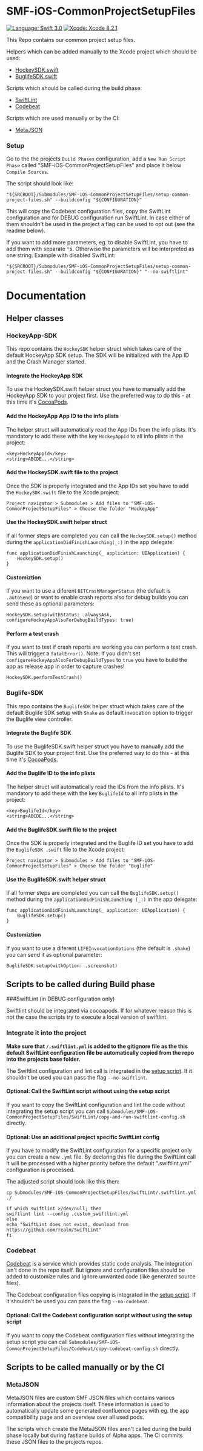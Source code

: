 # SMF-iOS-CommonProjectSetupFiles

[![Language: Swift 3.0](https://img.shields.io/badge/Swift-3.0-red.svg)](https://swift.org)
[![Xcode: Xcode 8.2.1](https://img.shields.io/badge/Xcode-8.2.1-red.svg)](https://swift.org)

This Repo contains our common project setup files.

Helpers which can be added manually to the Xcode project which should be used:

- [HockeySDK.swift](#hockeyapp-sdk)
- [BuglifeSDK.swift](#buglife-sdk)

Scripts which should be called during the build phase:

- [SwiftLint](#swiftlint)
- [Codebeat](#codebeat)

Scripts which are used manually or by the CI:

- [MetaJSON](#metajson)

### Setup

Go to the the projects `Build Phases` configuration, add a `New Run Script Phase` called "SMF-iOS-CommonProjectSetupFiles" and place it below `Compile Sources`.

The script should look like:

```
"${SRCROOT}/Submodules/SMF-iOS-CommonProjectSetupFiles/setup-common-project-files.sh" --buildconfig "${CONFIGURATION}"
```

This will copy the Codebeat configuration files, copy the SwiftLint configuration and for DEBUG configuration run SwiftLint. In case either of them shouldn't be used in the project a flag can be used to opt out (see the readme below).

If you want to add more parameters, eg. to disable SwiftLint, you have to add them with separate `"`s. Otherwise the parameters will be interpreted as one string. Example with disabled SwiftLint:

```
"${SRCROOT}/Submodules/SMF-iOS-CommonProjectSetupFiles/setup-common-project-files.sh" --buildconfig "${CONFIGURATION}" "--no-swiftlint"
```

# Documentation

## Helper classes

### HockeyApp-SDK

This repo contains the `HockeySDK` helper struct which takes care of the default HockeyApp SDK setup. The SDK will be initialized with the App ID and the Crash Manager started.

#### Integrate the HockeyApp SDK
To use the HockeySDK.swift helper struct you have to manually add the HockeyApp SDK to your project first. Use the preferred way to do this - at this time it's [CocoaPods](https://cocoapods.org).

#### Add the HockeyApp App ID to the info plists
The helper struct will automatically read the App IDs from the info plists. It's mandatory to add these with the key `HockeyAppId` to all info plists in the project:

```
<key>HockeyAppId</key>
<string>ABCDE...</string>
```

#### Add the HockeySDK.swift file to the project

Once the SDK is properly integrated and the App IDs set you have to add the `HockeySDK.swift` file to the Xcode project:

```
Project navigator > Submodules > Add files to "SMF-iOS-CommonProjectSetupFiles" > Choose the folder "HockeyApp"
```

#### Use the HockeySDK.swift helper struct

If all former steps are completed you can call the `HockeySDK.setup()` method during the `applicationDidFinishLaunching(_:)` in the app delegate:

```
func applicationDidFinishLaunching(_ application: UIApplication) {
	HockeySDK.setup()
}
```

#### Customiztion

If you want to use a diferent `BITCrashManagerStatus` (the default is `.autoSend`) or want to enable crash reports also for debug builds you can send these as optional parameters:

```
HockeySDK.setup(withStatus: .alwaysAsk, configureHockeyAppAlsoForDebugBuildTypes: true)
```

#### Perform a test crash

If you want to test if crash reports are working you can perform a test crash. This will trigger a `fatalError()`. Note: If you didn't set `configureHockeyAppAlsoForDebugBuildTypes` to `true` you have to build the app as release app in order to capture crashes!

```
HockeySDK.performTestCrash()
```


### Buglife-SDK

This repo contains the `BuglifeSDK` helper struct which takes care of the default Buglife SDK setup with `Shake` as default invocation option to trigger the Buglife view controller.

#### Integrate the Buglife SDK
To use the BuglifeSDK.swift helper struct you have to manually add the Buglife SDK to your project first. Use the preferred way to do this - at this time it's [CocoaPods](https://cocoapods.org).

#### Add the Buglife ID to the info plists
The helper struct will automatically read the IDs from the info plists. It's mandatory to add these with the key `BuglifeId` to all info plists in the project:

```
<key>BuglifeId</key>
<string>ABCDE...</string>
```

#### Add the BuglifeSDK.swift file to the project

Once the SDK is properly integrated and the Buglife ID set you have to add the `BuglifeSDK .swift` file to the Xcode project:

```
Project navigator > Submodules > Add files to "SMF-iOS-CommonProjectSetupFiles" > Choose the folder "Buglife"
```

#### Use the BuglifeSDK.swift helper struct

If all former steps are completed you can call the `BuglifeSDK.setup()` method during the `applicationDidFinishLaunching (_:)` in the app delegate:

```
func applicationDidFinishLaunching(_ application: UIApplication) {
	BuglifeSDK.setup()
}
```

#### Customiztion

If you want to use a diferent `LIFEInvocationOptions` (the default is `.shake`) you can send it as optional parameter:

```
BuglifeSDK.setup(withOption: .screenshot)
```

## Scripts to be called during Build phase

###SwiftLint (in DEBUG configuration only)

Swiftlint should be integrated via cocoapods.
If for whatever reason this is not the case the scripts try to execute a local version of swiftlint.

### Integrate it into the project

**Make sure that `/.swiftlint.yml` is added to the gitignore file as the this default SwiftLint configuration file be automatically copied from the repo into the projects base folder.**

The Swiftlint configuration and lint call is integrated in the [setup script](#setup). If it shouldn't be used you can pass the flag `--no-swiftlint`.

#### Optional: Call the SwiftLint script without using the setup script
If you want to copy the SwiftLint configuration and lint the code without integrating the setup script you can call `Submodules/SMF-iOS-CommonProjectSetupFiles/SwiftLint/copy-and-run-swiftlint-config.sh` directly.

#### Optional: Use an additional project specific SwiftLint config
If you have to modify the SwiftLint configuration for a specific project only you can create a new `.yml` file. By declaring this file during the SwiftLint call it will be processed with a higher priority before the default ".swiftlint.yml" configuration is processed. 

The adjusted script should look like this then:

```
cp Submodules/SMF-iOS-CommonProjectSetupFiles/SwiftLint/.swiftlint.yml ./

if which swiftlint >/dev/null; then
swiftlint lint --config .custom_swiftlint.yml
else
echo "SwiftLint does not exist, download from https://github.com/realm/SwiftLint"
fi
```

### Codebeat

[Codebeat](http://codebeat.co) is a service which provides static code analysis. The integration isn't done in the repo itself. But ignore and configuration files should be added to customize rules and ignore unwanted code (like generated source files).

The Codebeat configuration files copying is integrated in the [setup script](#setup). If it shouldn't be used you can pass the flag `--no-codebeat`.

#### Optional: Call the Codebeat configuration script without using the setup script
If you want to copy the Codebeat configuration files without integrating the setup script you can call `Submodules/SMF-iOS-CommonProjectSetupFiles/Codebeat/copy-codebeat-config.sh` directly.

## Scripts to be called manually or by the CI

### MetaJSON

MetaJSON files are custom SMF JSON files which contains various information about the projects itself. These information is used to automatically update some generated confluence pages with eg. the app compatibility page and an overview over all used pods.

The scripts which create the MetaJSON files aren't called during the build phase locally but during fastlane builds of Alpha apps. The CI commits these JSON files to the projects repos.
